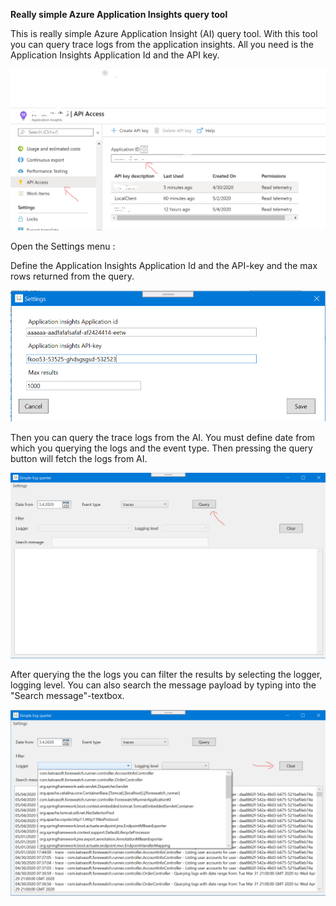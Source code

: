 **Really simple Azure Application Insights query tool**

This is really simple Azure Application Insight (AI) query tool. With this tool you can query trace logs from the application insights. All you need is the Application Insights Application Id and the API key.

![Azure example](AzureExample.png)

Open the Settings menu :

Define the Application Insights Application Id and the API-key and the max rows returned from the query.

![Settings](SettingsExample.png)

Then you can query the trace logs from the AI. You must define date from which you querying the logs and the event type. Then pressing the query button will fetch the logs from AI.

![Query](QueryExample.png)

After querying the the logs you can filter the results by selecting the logger, logging level. You can also search the message payload by typing into the "Search message"-textbox.

![Filter](FilterExample.png)
